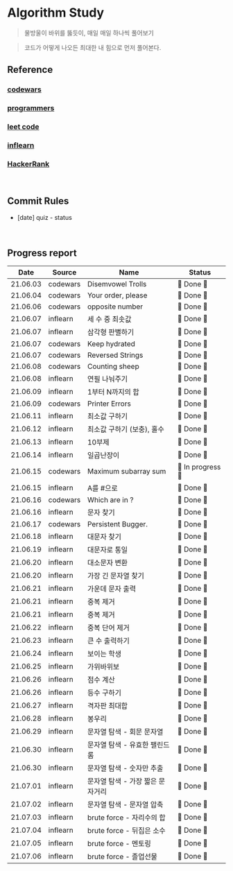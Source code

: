 # Algorithm Study

> 물방울이 바위를 뚫듯이, 매일 매일 하나씩 풀어보기

> 코드가 어떻게 나오든 최대한 내 힘으로 먼저 풀어본다.

## Reference

### [codewars](https://www.codewars.com/dashboard)

### [programmers](https://programmers.co.kr/)

### [leet code](https://leetcode.com/)

### [inflearn](https://www.inflearn.com/)

### [HackerRank](https://www.hackerrank.com/dashboard)

</br>

## Commit Rules

- [date] quiz - status

</br>

## Progress report

|   Date   | Source   | Name                             | Status            |
| :------: | -------- | -------------------------------- | ----------------- |
| 21.06.03 | codewars | Disemvowel Trolls                | 🎉 Done 🎉        |
| 21.06.04 | codewars | Your order, please               | 🎉 Done 🎉        |
| 21.06.06 | codewars | opposite number                  | 🎉 Done 🎉        |
| 21.06.07 | inflearn | 세 수 중 최솟값                  | 🎉 Done 🎉        |
| 21.06.07 | inflearn | 삼각형 판별하기                  | 🎉 Done 🎉        |
| 21.06.07 | codewars | Keep hydrated                    | 🎉 Done 🎉        |
| 21.06.07 | codewars | Reversed Strings                 | 🎉 Done 🎉        |
| 21.06.08 | codewars | Counting sheep                   | 🎉 Done 🎉        |
| 21.06.08 | inflearn | 연필 나눠주기                    | 🎉 Done 🎉        |
| 21.06.09 | inflearn | 1부터 N까지의 합                 | 🎉 Done 🎉        |
| 21.06.09 | codewars | Printer Errors                   | 🎉 Done 🎉        |
| 21.06.11 | inflearn | 최소값 구하기                    | 🎉 Done 🎉        |
| 21.06.12 | inflearn | 최소값 구하기 (보충), 홀수       | 🎉 Done 🎉        |
| 21.06.13 | inflearn | 10부제                           | 🎉 Done 🎉        |
| 21.06.14 | inflearn | 일곱난장이                       | 🎉 Done 🎉        |
| 21.06.15 | codewars | Maximum subarray sum             | 👻 In progress 👻 |
| 21.06.15 | inflearn | A를 #으로                        | 🎉 Done 🎉        |
| 21.06.16 | codewars | Which are in ?                   | 🎉 Done 🎉        |
| 21.06.16 | inflearn | 문자 찾기                        | 🎉 Done 🎉        |
| 21.06.17 | codewars | Persistent Bugger.               | 🎉 Done 🎉        |
| 21.06.18 | inflearn | 대문자 찾기                      | 🎉 Done 🎉        |
| 21.06.19 | inflearn | 대문자로 통일                    | 🎉 Done 🎉        |
| 21.06.20 | inflearn | 대소문자 변환                    | 🎉 Done 🎉        |
| 21.06.20 | inflearn | 가장 긴 문자열 찾기              | 🎉 Done 🎉        |
| 21.06.21 | inflearn | 가운데 문자 출력                 | 🎉 Done 🎉        |
| 21.06.21 | inflearn | 중복 제거                        | 🎉 Done 🎉        |
| 21.06.21 | inflearn | 중복 제거                        | 🎉 Done 🎉        |
| 21.06.22 | inflearn | 중복 단어 제거                   | 🎉 Done 🎉        |
| 21.06.23 | inflearn | 큰 수 출력하기                   | 🎉 Done 🎉        |
| 21.06.24 | inflearn | 보이는 학생                      | 🎉 Done 🎉        |
| 21.06.25 | inflearn | 가위바위보                       | 🎉 Done 🎉        |
| 21.06.26 | inflearn | 점수 계산                        | 🎉 Done 🎉        |
| 21.06.26 | inflearn | 등수 구하기                      | 🎉 Done 🎉        |
| 21.06.27 | inflearn | 격자판 최대합                    | 🎉 Done 🎉        |
| 21.06.28 | inflearn | 봉우리                           | 🎉 Done 🎉        |
| 21.06.29 | inflearn | 문자열 탐색 - 회문 문자열        | 🎉 Done 🎉        |
| 21.06.30 | inflearn | 문자열 탐색 - 유효한 팰린드롬    | 🎉 Done 🎉        |
| 21.06.30 | inflearn | 문자열 탐색 - 숫자만 추출        | 🎉 Done 🎉        |
| 21.07.01 | inflearn | 문자열 탐색 - 가장 짧은 문자거리 | 🎉 Done 🎉        |
| 21.07.02 | inflearn | 문자열 탐색 - 문자열 압축        | 🎉 Done 🎉        |
| 21.07.03 | inflearn | brute force - 자리수의 합        | 🎉 Done 🎉        |
| 21.07.04 | inflearn | brute force - 뒤집은 소수        | 🎉 Done 🎉        |
| 21.07.05 | inflearn | brute force - 멘토링             | 🎉 Done 🎉        |
| 21.07.06 | inflearn | brute force - 졸업선물           | 🎉 Done 🎉        |
